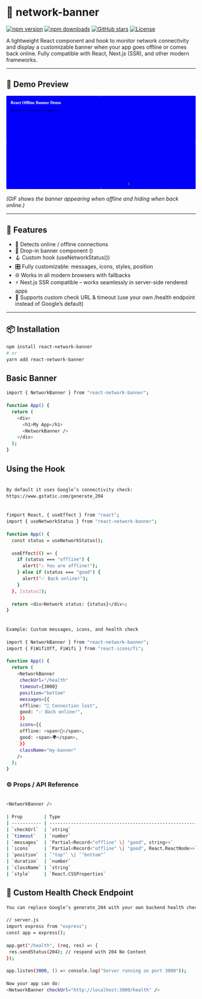 # 📡 network-banner

[![npm version](https://img.shields.io/npm/v/react-network-banner?color=blue)](https://www.npmjs.com/package/react-network-banner)
[![npm downloads](https://img.shields.io/npm/dm/react-network-banner.svg?color=brightgreen)](https://www.npmjs.com/package/react-network-banner)
[![GitHub stars](https://img.shields.io/github/stars/al-waheed/react-network-banner?style=social)](https://github.com/al-waheed/react-network-banner)
[![License](https://img.shields.io/npm/l/react-network-banner?color=blue)](https://www.npmjs.com/package/react-network-banner)


A lightweight React component and hook to monitor network connectivity and display a customizable banner when your app goes offline or comes back online. Fully compatible with React, Next.js (SSR), and other modern frameworks.

---

## 🎥 Demo Preview

![Demo](https://raw.githubusercontent.com/al-waheed/react-network-banner/master/demo/demo-app/demo-banner.gif)

_(GIF shows the banner appearing when offline and hiding when back online.)_

---

## 🚀 Features

- 📶 Detects online / offline connections
- 🧩 Drop-in banner component (<NetworkBanner />)
- 🪝 Custom hook (useNetworkStatus())
- 🎛️ Fully customizable: messages, icons, styles, position
- 🌐 Works in all modern browsers with fallbacks
- ⚡ Next.js SSR compatible – works seamlessly in server-side rendered apps
- 🔧 Supports custom check URL & timeout (use your own /health endpoint instead of Google’s default)

---

## 📦 Installation

```bash
npm install react-network-banner
# or
yarn add react-network-banner

```

## Basic Banner

```bash
import { NetworkBanner } from "react-network-banner";

function App() {
  return (
    <div>
      <h1>My App</h1>
      <NetworkBanner />
    </div>
  );
}
```

## Using the Hook

```bash

By default it uses Google’s connectivity check:
https://www.gstatic.com/generate_204


fimport React, { useEffect } from "react";
import { useNetworkStatus } from "react-network-banner";

function App() {
  const status = useNetworkStatus();

  useEffect(() => {
    if (status === "offline") {
      alert("⚠️ You are offline!");
    } else if (status === "good") {
      alert("✅ Back online!");
    }
  }, [status]);

  return <div>Network status: {status}</div>;
}


Example: Custom messages, icons, and health check

import { NetworkBanner } from "react-network-banner";
import { FiWifiOff, FiWifi } from "react-icons/fi";

function App() {
  return (
    <NetworkBanner
     checkUrl="/health"
     timeout={3000}
     position="bottom"
     messages={{
     offline: "🚨 Connection lost",
     good: "✅ Back online!",
     }}
     icons={{
     offline: <span>📡</span>,
     good: <span>🌍</span>,
     }}
     className="my-banner"
    />
  );
}

```


### ⚙️ Props / API Reference

```bash

<NetworkBanner /> 

| Prop        | Type                                                    | Default                                  | Description                                                                                  |
| ----------- | ------------------------------------------------------- | ---------------------------------------- | -------------------------------------------------------------------------------------------- |
| `checkUrl`  | `string`                                                | `"https://www.gstatic.com/generate_204"` | Endpoint used to verify real connectivity. Can be replaced with your own `/health` endpoint. |
| `timeout`   | `number`                                                | `5000`                                   | Timeout (ms) for connectivity check.                                                         |
| `messages`  | `Partial<Record<"offline" \| "good", string>>`          | See below                                | Custom text messages for each state.                                                         |
| `icons`     | `Partial<Record<"offline" \| "good", React.ReactNode>>` | Wi-Fi icons                              | Custom icons for each state.                                                                 |
| `position`  | `"top"` \| `"bottom"`                                   | `"top"`                                  | Banner placement.                                                                            |
| `duration`  | `number`                                                | `3000`                                   | How long the “back online” banner stays visible (ms).                                        |
| `className` | `string`                                                | `""`                                     | Custom CSS classes.                                                                          |
| `style`     | `React.CSSProperties`                                   | `{}`                                     | Inline styles.                                                                               |

```

 ## 🔧 Custom Health Check Endpoint

 ```bash 
You can replace Google’s generate_204 with your own backend health check.

// server.js
import express from "express";
const app = express();

app.get("/health", (req, res) => {
  res.sendStatus(204); // respond with 204 No Content
});

app.listen(3000, () => console.log("Server running on port 3000"));

Now your app can do:
<NetworkBanner checkUrl="http://localhost:3000/health" />
```
